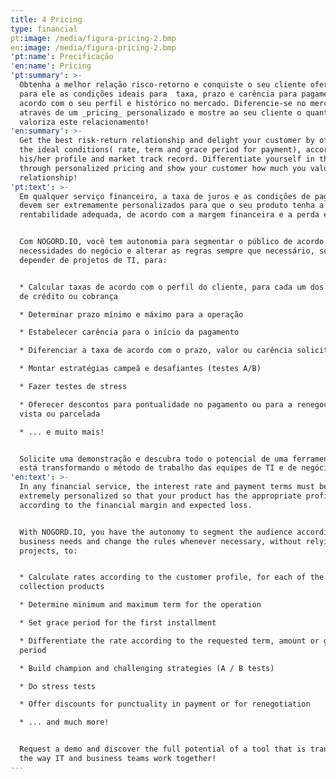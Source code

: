 ```yaml
---
title: 4 Pricing
type: financial
pt:image: /media/figura-pricing-2.bmp
en:image: /media/figura-pricing-2.bmp
'pt:name': Precificação
'en:name': Pricing
'pt:summary': >-
  Obtenha a melhor relação risco-retorno e conquiste o seu cliente oferecendo
  para ele as condições ideais para  taxa, prazo e carência para pagamento, de
  acordo com o seu perfil e histórico no mercado. Diferencie-se no mercado
  através de um _pricing_ personalizado e mostre ao seu cliente o quanto você
  valoriza este relacionamento!
'en:summary': >-
  Get the best risk-return relationship and delight your customer by offering
  the ideal conditions( rate, term and grace period for payment), according to
  his/her profile and market track record. Differentiate yourself in the market
  through personalized pricing and show your customer how much you value this
  relationship!
'pt:text': >-
  Em qualquer serviço financeiro, a taxa de juros e as condições de pagamento
  devem ser extremamente personalizados para que o seu produto tenha a
  rentabilidade adequada, de acordo com a margem financeira e a perda esperada.


  Com NOGORD.IO, você tem autonomia para segmentar o público de acordo com as
  necessidades do negócio e alterar as regras sempre que necessário, sem
  depender de projetos de TI, para:


  * Calcular taxas de acordo com o perfil do cliente, para cada um dos produtos
  de crédito ou cobrança

  * Determinar prazo mínimo e máximo para a operação

  * Estabelecer carência para o início da pagamento

  * Diferenciar a taxa de acordo com o prazo, valor ou carência solicitados

  * Montar estratégias campeã e desafiantes (testes A/B)

  * Fazer testes de stress

  * Oferecer descontos para pontualidade no pagamento ou para a renegociação à
  vista ou parcelada

  * ... e muito mais!


  Solicite uma demonstração e descubra todo o potencial de uma ferramenta que
  está transformando o método de trabalho das equipes de TI e de negócio!
'en:text': >-
  In any financial service, the interest rate and payment terms must be
  extremely personalized so that your product has the appropriate profitability,
  according to the financial margin and expected loss.


  With NOGORD.IO, you have the autonomy to segment the audience according to
  business needs and change the rules whenever necessary, without relying on IT
  projects, to:


  * Calculate rates according to the customer profile, for each of the credit or
  collection products

  * Determine minimum and maximum term for the operation

  * Set grace period for the first installment

  * Differentiate the rate according to the requested term, amount or grace
  period

  * Build champion and challenging strategies (A / B tests)

  * Do stress tests

  * Offer discounts for punctuality in payment or for renegotiation

  * ... and much more!


  Request a demo and discover the full potential of a tool that is transforming
  the way IT and business teams work together!
---
```


